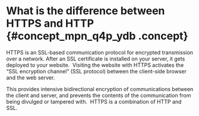 # What is the difference between HTTPS and HTTP {#concept_mpn_q4p_ydb .concept}

HTTPS is an SSL-based communication protocol for encrypted transmission over a network. After an SSL certificate is installed on your server, it gets deployed to your website.  Visiting the website with HTTPS activates the “SSL encryption channel” \(SSL protocol\) between the client-side browser and the web server.

This provides intensive bidirectional encryption of communications between the client and server, and prevents the contents of the communication from being divulged or tampered with.  HTTPS is a combination of HTTP and SSL.

